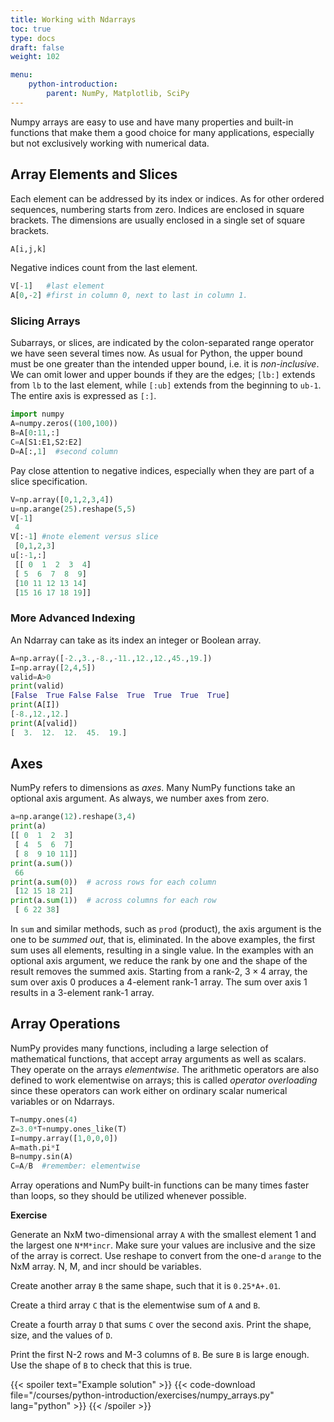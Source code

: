 ```yaml
---
title: Working with Ndarrays
toc: true
type: docs
draft: false
weight: 102

menu:
    python-introduction:
        parent: NumPy, Matplotlib, SciPy
---
```


Numpy arrays are easy to use and have many properties and built-in functions that make them a good choice for many applications, especially but not exclusively working with numerical data. 

## Array Elements and Slices

Each element can be addressed by its index or indices.  As for other ordered sequences, numbering starts from zero.  Indices are enclosed in square brackets.  The dimensions are usually enclosed in a single set of square brackets.

```python
A[i,j,k]
```

Negative indices count from the last element.

```python
V[-1]   #last element
A[0,-2] #first in column 0, next to last in column 1.
```

### Slicing Arrays

Subarrays, or slices, are indicated by the colon-separated range operator we have seen several times now.   As usual for Python, the upper bound must be one greater than the intended upper bound, i.e. it is _non-inclusive_.  We can omit lower and upper bounds if they are the edges; `[lb:]` extends from `lb` to the last element, while `[:ub]` extends from the beginning to `ub-1`.  The entire axis is expressed as `[:]`.

```python
import numpy
A=numpy.zeros((100,100))
B=A[0:11,:]
C=A[S1:E1,S2:E2]
D=A[:,1]  #second column
```

Pay close attention to negative indices, especially when they are part of a slice specification.

```python
V=np.array([0,1,2,3,4])
u=np.arange(25).reshape(5,5)
V[-1]
 4
V[:-1] #note element versus slice
 [0,1,2,3]  
u[:-1,:]
 [[ 0  1  2  3  4]
 [ 5  6  7  8  9]
 [10 11 12 13 14]
 [15 16 17 18 19]]
```

### More Advanced Indexing

 An Ndarray can take as its index an integer or Boolean array.

```python
A=np.array([-2.,3.,-8.,-11.,12.,12.,45.,19.])
I=np.array([2,4,5])
valid=A>0
print(valid)
[False  True False False  True  True  True  True]
print(A[I])
[-8.,12.,12.]
print(A[valid])
[  3.  12.  12.  45.  19.]
```

## Axes

NumPy refers to dimensions as _axes_.  Many NumPy functions take an optional axis argument.  As always, we number axes from zero.

```python
a=np.arange(12).reshape(3,4)
print(a)
[[ 0  1  2  3]
 [ 4  5  6  7]
 [ 8  9 10 11]]
print(a.sum())
 66
print(a.sum(0))  # across rows for each column
 [12 15 18 21]
print(a.sum(1))  # across columns for each row
 [ 6 22 38]
```
In `sum` and similar methods, such as `prod` (product), the axis argument is the one to be _summed out_, that is, eliminated.  In the above examples, the first sum uses all elements, resulting in a single value.  In the examples with an optional axis argument, we reduce the rank by one and the shape of the result removes the summed axis. Starting from a rank-2, $3 \times 4$ array, the sum over axis 0 produces a 4-element rank-1 array.  The sum over axis 1 results in a 3-element rank-1 array.

## Array Operations

NumPy provides many functions, including a large selection of mathematical functions, that accept array arguments as well as scalars.  They operate on the arrays _elementwise_.  The arithmetic operators are also defined to work elementwise on arrays; this is called _operator overloading_ since these operators can work either on ordinary scalar numerical variables or on Ndarrays.

```python
T=numpy.ones(4)
Z=3.0*T+numpy.ones_like(T)
I=numpy.array([1,0,0,0])
A=math.pi*I
B=numpy.sin(A)
C=A/B  #remember: elementwise
```

Array operations and NumPy built-in functions can be many times faster than loops, so they should be utilized whenever possible.

**Exercise**

Generate an NxM two-dimensional array `A` with the smallest element 1 and the largest one `N*M*incr`.  Make sure your values are inclusive and the size of the array is correct.  Use reshape to convert from the one-d `arange` to the NxM array. N, M, and incr should be variables.

Create another array `B` the same shape, such that it is `0.25*A+.01`.

Create a third array `C` that is the elementwise sum of `A` and `B`.

Create a fourth array `D` that sums `C` over the second axis.  Print the shape, size, and the values of `D`.

Print the first N-2 rows and M-3 columns of `B`. Be sure `B` is large enough. Use the shape of `B` to check that this is true.

{{< spoiler text="Example solution" >}}
{{< code-download file="/courses/python-introduction/exercises/numpy_arrays.py" lang="python" >}}
{{< /spoiler >}}
